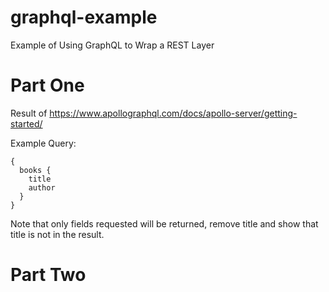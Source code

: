 # graphql-example
Example of Using GraphQL to Wrap a REST Layer

# Part One
Result of https://www.apollographql.com/docs/apollo-server/getting-started/

Example Query:
```
{
  books {
    title
    author
  }
}
```

Note that only fields requested will be returned, remove title and show that title is not in the result.

# Part Two
